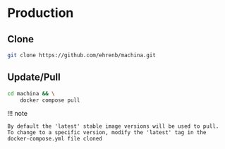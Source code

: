 # Production

## Clone

```bash linenums="1"
git clone https://github.com/ehrenb/machina.git
```

## Update/Pull

```bash linenums="1"
cd machina && \
    docker compose pull
```

!!! note

    By default the 'latest' stable image versions will be used to pull.  To change to a specific version, modify the 'latest' tag in the docker-compose.yml file cloned